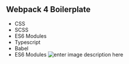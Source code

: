 ## Webpack 4 Boilerplate

- CSS
- SCSS
- ES6 Modules
- Typescript
- Babel
- ES6 Modules
  ![enter image description here](https://raw.githubusercontent.com/webpack/media/master/logo/icon-square-big.png)
